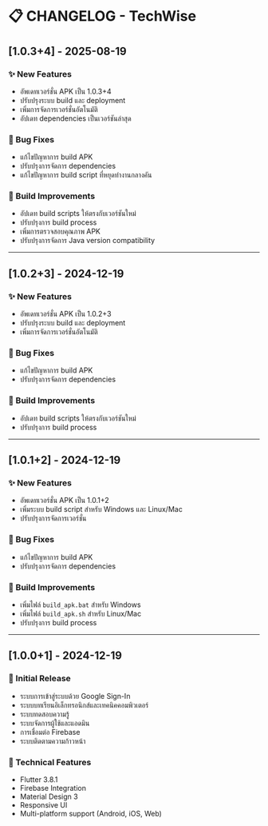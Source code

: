# 📋 CHANGELOG - TechWise

## [1.0.3+4] - 2025-08-19

### ✨ New Features
- อัพเดทเวอร์ชั่น APK เป็น 1.0.3+4
- ปรับปรุงระบบ build และ deployment
- เพิ่มการจัดการเวอร์ชั่นอัตโนมัติ
- อัปเดท dependencies เป็นเวอร์ชันล่าสุด

### 🐛 Bug Fixes
- แก้ไขปัญหาการ build APK
- ปรับปรุงการจัดการ dependencies
- แก้ไขปัญหาการ build script ที่หยุดทำงานกลางคัน

### 📱 Build Improvements
- อัปเดท build scripts ให้ตรงกับเวอร์ชันใหม่
- ปรับปรุงการ build process
- เพิ่มการตรวจสอบคุณภาพ APK
- ปรับปรุงการจัดการ Java version compatibility

---

## [1.0.2+3] - 2024-12-19

### ✨ New Features
- อัพเดทเวอร์ชั่น APK เป็น 1.0.2+3
- ปรับปรุงระบบ build และ deployment
- เพิ่มการจัดการเวอร์ชั่นอัตโนมัติ

### 🐛 Bug Fixes
- แก้ไขปัญหาการ build APK
- ปรับปรุงการจัดการ dependencies

### 📱 Build Improvements
- อัปเดท build scripts ให้ตรงกับเวอร์ชันใหม่
- ปรับปรุงการ build process

---

## [1.0.1+2] - 2024-12-19

### ✨ New Features
- อัพเดทเวอร์ชั่น APK เป็น 1.0.1+2
- เพิ่มระบบ build script สำหรับ Windows และ Linux/Mac
- ปรับปรุงการจัดการเวอร์ชั่น

### 🐛 Bug Fixes
- แก้ไขปัญหาการ build APK
- ปรับปรุงการจัดการ dependencies

### 📱 Build Improvements
- เพิ่มไฟล์ `build_apk.bat` สำหรับ Windows
- เพิ่มไฟล์ `build_apk.sh` สำหรับ Linux/Mac
- ปรับปรุงการ build process

---

## [1.0.0+1] - 2024-12-19

### 🎉 Initial Release
- ระบบการเข้าสู่ระบบด้วย Google Sign-In
- ระบบบทเรียนอิเล็กทรอนิกส์และเทคนิคคอมพิวเตอร์
- ระบบทดสอบความรู้
- ระบบจัดการผู้ใช้และแอดมิน
- การเชื่อมต่อ Firebase
- ระบบติดตามความก้าวหน้า

### 🔧 Technical Features
- Flutter 3.8.1
- Firebase Integration
- Material Design 3
- Responsive UI
- Multi-platform support (Android, iOS, Web)





